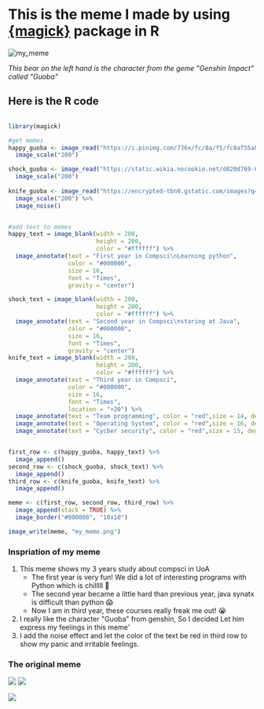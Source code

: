 # This is the meme I made by using [{magick}](https://cran.r-project.org/web/packages/magick/vignettes/intro.html#Installing_magick) package in R
![my_meme](https://user-images.githubusercontent.com/90770644/158389832-b55438eb-8116-4771-b950-aa7fb0f774ed.png)

*This bear on the left hand is the character from the geme "Genshin Impact" called "Guoba"*

## Here is the R code

```r

library(magick)

#get memes
happy_guoba <- image_read("https://i.pinimg.com/736x/fc/8a/f5/fc8af55a8765bf210af540f9a7f62deb.jpg")%>%
  image_scale("200")

shock_guoba <- image_read("https://static.wikia.nocookie.net/d820d769-61ed-4e73-9a90-4bb41db7ab5b/scale-to-width/755") %>%
  image_scale("200")
  
knife_guoba <- image_read("https://encrypted-tbn0.gstatic.com/images?q=tbn:ANd9GcSKVsIHN7UxuxlU6NyRREOtyZJ_7OVruvHeZQ&usqp=CAU") %>%
  image_scale("200") %>%
  image_noise()


#add text to memes
happy_text = image_blank(width = 200,
                         height = 200,
                         color = "#ffffff") %>%
  image_annotate(text = "First year in Compsci\nLearning python",
                 color = "#000000",
                 size = 16,
                 font = "Times",
                 gravity = "center")

shock_text = image_blank(width = 200,
                         height = 200,
                         color = "#ffffff") %>%
  image_annotate(text = "Second year in Compsci\nstaring at Java",
                 color = "#000000",
                 size = 16,
                 font = "Times",
                 gravity = "center")
knife_text = image_blank(width = 200,
                         height = 200,
                         color = "#ffffff") %>%
  image_annotate(text = "Third year in Compsci",
                 color = "#000000",
                 size = 16,
                 font = "Times",
                 location = "+20") %>%
  image_annotate(text = "Team programming", color = "red",size = 14, degrees = 15, location = "+50+110") %>%
  image_annotate(text = "Operating System", color = "red",size = 16, degrees = -15, location = "+75+90") %>%
  image_annotate(text = "Cycber security", color = "red",size = 15, degrees = -5, location = "+40+50")


first_row <- c(happy_guoba, happy_text) %>%
  image_append()
second_row <- c(shock_guoba, shock_text) %>%
  image_append()
third_row <- c(knife_guoba, knife_text) %>%
  image_append()

meme <- c(first_row, second_row, third_row) %>%
  image_append(stack = TRUE) %>%
  image_border("#000000", "10x10")

image_write(meme, "my_meme.png")

```
### Inspriation of my meme
1. This meme shows my 3 years study about compsci in UoA
    - The first year is very fun! We did a lot of interesting programs with Python which is chilllll 🙌
    - The second year became a little hard than previous year, java synatx is difficult than python 😱
    - Now I am in third year, these courses really freak me out! 😭
2. I really like the character "Guoba" from genshin, So I decided Let him express my feelings in this meme'
3. I add the noise effect and let the color of the text be red in third row to show my panic and irritable feelings. 


### The original meme
![](https://i.pinimg.com/736x/fc/8a/f5/fc8af55a8765bf210af540f9a7f62deb.jpg)
![](https://static.wikia.nocookie.net/d820d769-61ed-4e73-9a90-4bb41db7ab5b/scale-to-width/755)

![](https://encrypted-tbn0.gstatic.com/images?q=tbn:ANd9GcSKVsIHN7UxuxlU6NyRREOtyZJ_7OVruvHeZQ&usqp=CAU)
